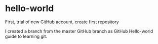 # hello-world
First, trial of new GitHub account, create first repository

I created a branch from the master  GitHub branch as GitHub Hello-world guide to learning git.
